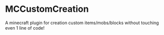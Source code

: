 # MCCustomCreation
 A minecraft plugin for creation custom items/mobs/blocks without touching even 1 line of code!
